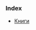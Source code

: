 ### Index
+ [Книги](https://github.com/ifanzilka/Mathematics_KPFU/blob/master/links/books_mathematical_analysis/readme.md)
